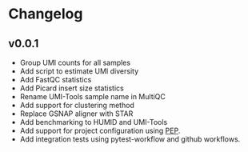 Changelog
==========

<!--
Newest changes should be on top.

This document is user facing. Please word the changes in such a way
that users understand how the changes affect the new version.
-->

v0.0.1
---------------------------
+ Group UMI counts for all samples
+ Add script to estimate UMI diversity
+ Add FastQC statistics
+ Add Picard insert size statistics
+ Rename UMI-Tools sample name in MultiQC
+ Add support for clustering method
+ Replace GSNAP aligner with STAR
+ Add benchmarking to HUMID and UMI-Tools
+ Add support for project configuration using
[PEP](http://pep.databio.org/en/latest/).
+ Add integration tests using pytest-workflow and github workflows.
